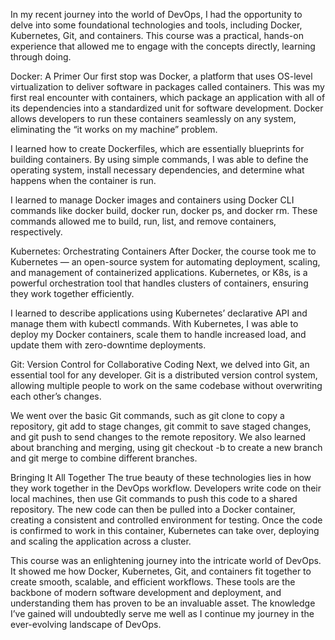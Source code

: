 In my recent journey into the world of DevOps, I had the opportunity to delve into some foundational technologies and tools, including Docker, Kubernetes, Git, and containers. This course was a practical, hands-on experience that allowed me to engage with the concepts directly, learning through doing.

Docker: A Primer
Our first stop was Docker, a platform that uses OS-level virtualization to deliver software in packages called containers. This was my first real encounter with containers, which package an application with all of its dependencies into a standardized unit for software development. Docker allows developers to run these containers seamlessly on any system, eliminating the “it works on my machine” problem.

I learned how to create Dockerfiles, which are essentially blueprints for building containers. By using simple commands, I was able to define the operating system, install necessary dependencies, and determine what happens when the container is run.

I learned to manage Docker images and containers using Docker CLI commands like docker build, docker run, docker ps, and docker rm. These commands allowed me to build, run, list, and remove containers, respectively.

Kubernetes: Orchestrating Containers
After Docker, the course took me to Kubernetes — an open-source system for automating deployment, scaling, and management of containerized applications. Kubernetes, or K8s, is a powerful orchestration tool that handles clusters of containers, ensuring they work together efficiently.

I learned to describe applications using Kubernetes’ declarative API and manage them with kubectl commands. With Kubernetes, I was able to deploy my Docker containers, scale them to handle increased load, and update them with zero-downtime deployments.

Git: Version Control for Collaborative Coding
Next, we delved into Git, an essential tool for any developer. Git is a distributed version control system, allowing multiple people to work on the same codebase without overwriting each other’s changes.

We went over the basic Git commands, such as git clone to copy a repository, git add to stage changes, git commit to save staged changes, and git push to send changes to the remote repository. We also learned about branching and merging, using git checkout -b to create a new branch and git merge to combine different branches.

Bringing It All Together
The true beauty of these technologies lies in how they work together in the DevOps workflow. Developers write code on their local machines, then use Git commands to push this code to a shared repository. The new code can then be pulled into a Docker container, creating a consistent and controlled environment for testing. Once the code is confirmed to work in this container, Kubernetes can take over, deploying and scaling the application across a cluster.

This course was an enlightening journey into the intricate world of DevOps. It showed me how Docker, Kubernetes, Git, and containers fit together to create smooth, scalable, and efficient workflows. These tools are the backbone of modern software development and deployment, and understanding them has proven to be an invaluable asset. The knowledge I’ve gained will undoubtedly serve me well as I continue my journey in the ever-evolving landscape of DevOps.
